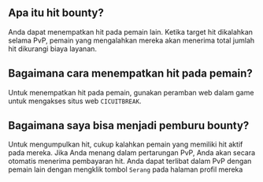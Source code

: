 ## Apa itu hit bounty?

Anda dapat menempatkan hit pada pemain lain. Ketika target hit dikalahkan selama PvP, pemain yang mengalahkan mereka akan menerima total jumlah hit dikurangi biaya layanan.

## Bagaimana cara menempatkan hit pada pemain?

Untuk menempatkan hit pada pemain, gunakan peramban web dalam game untuk mengakses situs web `CICUITBREAK`.

## Bagaimana saya bisa menjadi pemburu bounty?

Untuk mengumpulkan hit, cukup kalahkan pemain yang memiliki hit aktif pada mereka. Jika Anda menang dalam pertarungan PvP, Anda akan secara otomatis menerima pembayaran hit.
Anda dapat terlibat dalam PvP dengan pemain lain dengan mengklik tombol `Serang` pada halaman profil mereka
